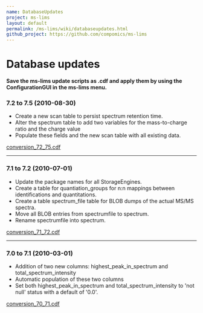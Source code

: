 ```yaml
---
name: DatabaseUpdates
project: ms-lims
layout: default
permalink: /ms-lims/wiki/databaseupdates.html
github_project: https://github.com/compomics/ms-lims
---
```


# Database updates

**Save the ms-lims update scripts as .cdf and apply them by using the ConfigurationGUI in the ms-lims menu.**

### 7.2 to 7.5 (2010-08-30)

  * Create a new scan table to persist spectrum retention time.
  * Alter the spectrum table to add two variables for the mass-to-charge ratio and the charge value
  * Populate these fields and the new scan table with all existing data.

[conversion_72_75.cdf](https://github.com/compomics/ms-lims/blob/master/rdbms/conversion/7.2_to_7.5/conversion_72_75.cdf)

----

### 7.1 to 7.2 (2010-07-01)

  * Update the package names for all StorageEngines.
  * Create a table for quantiation_groups for n:n mappings between identifications and quantitations.
  * Create a table spectrum_file table for BLOB dumps of the actual MS/MS spectra.
  * Move all BLOB entries from spectrumfile to spectrum.
  * Rename spectrumfile into spectrum.

[conversion_71_72.cdf](https://github.com/compomics/ms-lims/blob/master/rdbms/conversion/7.1_to_7.2/conversion_71_72.cdf)

----

### 7.0 to 7.1 (2010-03-01)

  * Addition of two new columns: highest_peak_in_spectrum and total_spectrum_intensity
  * Automatic population of these two columns
  * Set both highest_peak_in_spectrum and total_spectrum_intensity to 'not null' status with a default of '0.0'.

[conversion_70_71.cdf](https://github.com/compomics/ms-lims/blob/master/rdbms/conversion/7.0_to_7.1/conversion_70_71.cdf)
